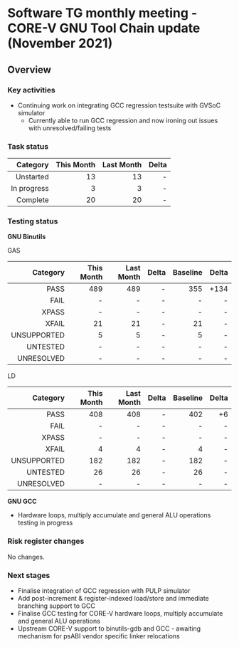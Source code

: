 # Software TG monthly meeting - CORE-V GNU Tool Chain update (November 2021)

## Overview

### Key activities

* Continuing work on integrating GCC regression testsuite with GVSoC simulator
  - Currently able to run GCC regression and now ironing out issues with unresolved/failing tests

### Task status

| Category    | This Month | Last Month | Delta    |
| -----------:| ----------:| ----------:| --------:|
| Unstarted   | 13         | 13         | -        |
| In progress | 3          | 3          | -        |
| Complete    | 20         | 20         | -        |

### Testing status

**GNU Binutils**

GAS

| Category    | This Month | Last Month   | Delta      | Baseline   | Delta      |
| -----------:| ---------: | ---------:   | ---------: | ---------: | ---------: |
| PASS        | 489        | 489          | -          | 355        | +134       |
| FAIL        | -          | -            | -          | -          | -          |
| XPASS       | -          | -            | -          | -          | -          |
| XFAIL       | 21         | 21           | -          | 21         | -          |
| UNSUPPORTED | 5          | 5            | -          | 5          | -          |
| UNTESTED    | -          | -            | -          | -          | -          |
| UNRESOLVED  | -          | -            | -          | -          | -          |

LD

| Category    | This Month | Last Month   | Delta      | Baseline   | Delta      |
| -----------:| ---------: | ---------:   | ---------: | ---------: | ---------: |
| PASS        | 408        | 408          | -          | 402        | +6         |
| FAIL        | -          | -            | -          | -          | -          |
| XPASS       | -          | -            | -          | -          | -          |
| XFAIL       | 4          | 4            | -          | 4          | -          |
| UNSUPPORTED | 182        | 182          | -          | 182        | -          |
| UNTESTED    | 26         | 26           | -          | 26         | -          |
| UNRESOLVED  | -          | -            | -          | -          | -          |

**GNU GCC**

* Hardware loops, multiply accumulate and general ALU operations testing in progress

### Risk register changes

No changes.

### Next stages

* Finalise integration of GCC regression with PULP simulator
* Add post-increment & register-indexed load/store and immediate branching support to GCC
* Finalise GCC testing for CORE-V hardware loops, multiply accumulate and general ALU operations
* Upstream CORE-V support to binutils-gdb and GCC - awaiting mechanism for psABI vendor specific linker relocations
